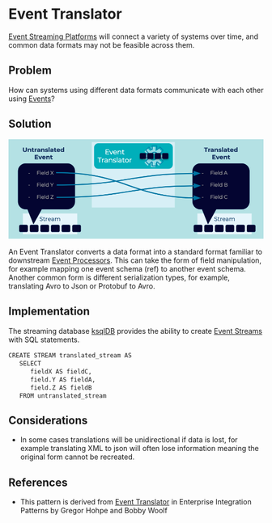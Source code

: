 # Event Translator
[Event Streaming Platforms](../event-stream/event-streaming-platform.md) will connect a variety of systems over time, and common data formats may not be feasible across them.

## Problem
How can systems using different data formats communicate with each other using [Events](../event/event.md)?

## Solution
![event-translator](../img/event-translator.png)

An Event Translator converts a data format into a standard format familiar to downstream [Event Processors](../event-processing/event-processor.md). This can take the form of field manipulation, for example mapping one event schema (ref) to another event schema. Another common form is different serialization types, for example, translating Avro to Json or Protobuf to Avro.

## Implementation
The streaming database [ksqlDB](https://ksqldb.io) provides the ability to create [Event Streams](../event-stream/event-stream.md) with SQL statements.

```
CREATE STREAM translated_stream AS
   SELECT
      fieldX AS fieldC,
      field.Y AS fieldA,
      field.Z AS fieldB
   FROM untranslated_stream
```

## Considerations
- In some cases translations will be unidirectional if data is lost, for example translating XML to json will often lose information meaning the original form cannot be recreated. 

## References
* This pattern is derived from [Event Translator](https://www.enterpriseintegrationpatterns.com/patterns/messaging/MessageTranslator.html) in Enterprise Integration Patterns by Gregor Hohpe and Bobby Woolf
